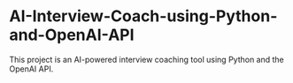 # AI-Interview-Coach-using-Python-and-OpenAI-API
This project is an AI-powered interview coaching tool using Python and the OpenAI API.
